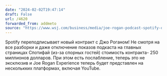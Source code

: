 ```yaml
---
date: "2024-02-02T19:47:14"
draft: False
url: /4620
forwarded_from: addmeto
source: "https://www.wsj.com/business/media/joe-rogan-podcast-spotify-deal-28eb5f74"
---
```


Spotify переподписывает новый контракт с Джо Роганом! Не смотря на все разборки и даже отключение показов подкаста на главных страницах Спотифай (из-за спорных гостей) стоимость контракта-  250 миллионов долларов. При этом есть послабление, теперь это не эксклюзив и Joe Rogan Experience теперь будет представлен на несколькких платформах, включая YouTube.
